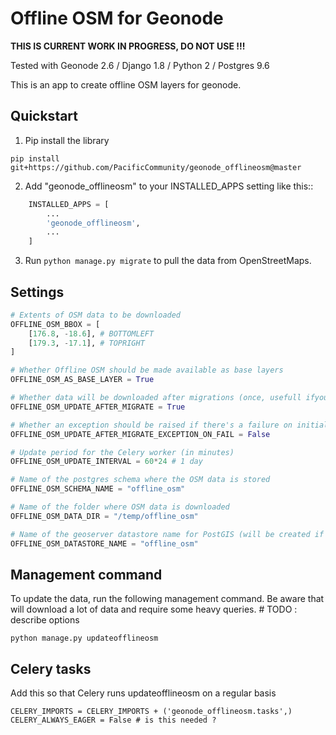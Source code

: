 # Offline OSM for Geonode

**THIS IS CURRENT WORK IN PROGRESS, DO NOT USE !!!**

Tested with Geonode 2.6 / Django 1.8 / Python 2 / Postgres 9.6

This is an app to create offline OSM layers for geonode.

## Quickstart

1. Pip install the library

`pip install git+https://github.com/PacificCommunity/geonode_offlineosm@master`

2. Add "geonode_offlineosm" to your INSTALLED_APPS setting like this::
```python
    INSTALLED_APPS = [
        ...
        'geonode_offlineosm',
        ...
    ]
```

3. Run `python manage.py migrate` to pull the data from OpenStreetMaps.

## Settings

```python
# Extents of OSM data to be downloaded
OFFLINE_OSM_BBOX = [
    [176.8, -18.6], # BOTTOMLEFT
    [179.3, -17.1], # TOPRIGHT
]

# Whether Offline OSM should be made available as base layers
OFFLINE_OSM_AS_BASE_LAYER = True

# Whether data will be downloaded after migrations (once, usefull ifyou want to reliably count on the presence of the data)
OFFLINE_OSM_UPDATE_AFTER_MIGRATE = True

# Whether an exception should be raised if there's a failure on initial data lodaing (setting this to True will prevent Django from starting if there's an error)
OFFLINE_OSM_UPDATE_AFTER_MIGRATE_EXCEPTION_ON_FAIL = False

# Update period for the Celery worker (in minutes)
OFFLINE_OSM_UPDATE_INTERVAL = 60*24 # 1 day

# Name of the postgres schema where the OSM data is stored
OFFLINE_OSM_SCHEMA_NAME = "offline_osm"

# Name of the folder where OSM data is downloaded
OFFLINE_OSM_DATA_DIR = "/temp/offline_osm"

# Name of the geoserver datastore name for PostGIS (will be created if it doesn't exist)
OFFLINE_OSM_DATASTORE_NAME = "offline_osm"
```

## Management command

To update the data, run the following management command. Be aware that will download a lot of data and require some heavy queries.  # TODO : describe options

```shell
python manage.py updateofflineosm
```

## Celery tasks

Add this so that Celery runs updateofflineosm on a regular basis

```
CELERY_IMPORTS = CELERY_IMPORTS + ('geonode_offlineosm.tasks',)
CELERY_ALWAYS_EAGER = False # is this needed ?
```
